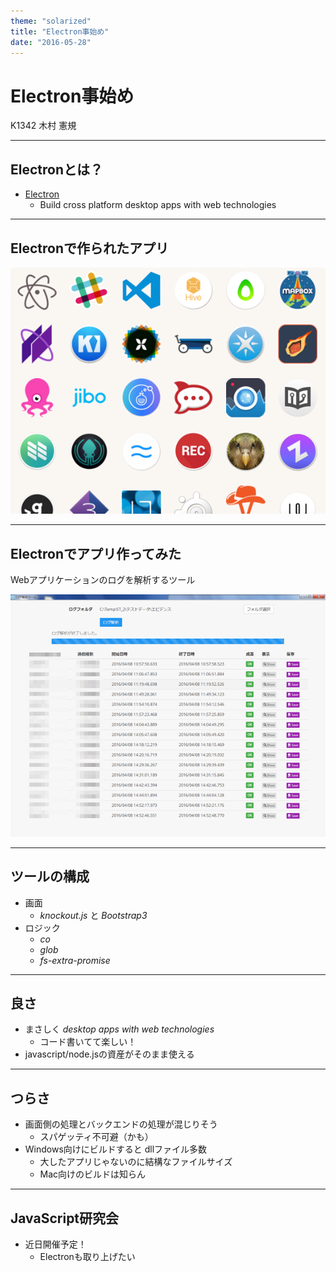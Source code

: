 ```yaml
---
theme: "solarized"
title: "Electron事始め"
date: "2016-05-28" 
---
```

# Electron事始め

K1342 木村 憲規

---

## Electronとは？

* [Electron](http://electron.atom.io/)
  - Build cross platform desktop apps with web technologies

---

## Electronで作られたアプリ

![アプリアイコン](./images/electron-apps.png)

---

## Electronでアプリ作ってみた

Webアプリケーションのログを解析するツール

![ログ解析ツール](./images/electron-app-sample.png)

---

## ツールの構成

* 画面
  - *knockout.js* と *Bootstrap3*
* ロジック
  - *co*
  - *glob*
  - *fs-extra-promise*

---

## 良さ

* まさしく *desktop apps with web technologies*
  - コード書いてて楽しい！
* javascript/node.jsの資産がそのまま使える

---

## つらさ

* 画面側の処理とバックエンドの処理が混じりそう
  - スパゲッティ不可避（かも）
* Windows向けにビルドすると dllファイル多数
  - 大したアプリじゃないのに結構なファイルサイズ
  - Mac向けのビルドは知らん

---

## JavaScript研究会

* 近日開催予定！
  - Electronも取り上げたい
